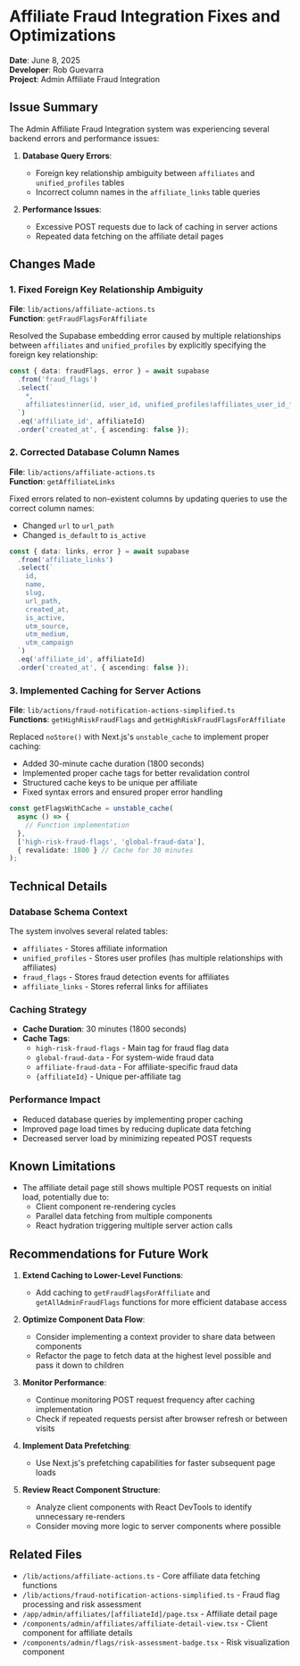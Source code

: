 # Affiliate Fraud Integration Fixes and Optimizations

**Date**: June 8, 2025  
**Developer**: Rob Guevarra  
**Project**: Admin Affiliate Fraud Integration  

## Issue Summary

The Admin Affiliate Fraud Integration system was experiencing several backend errors and performance issues:

1. **Database Query Errors**: 
   - Foreign key relationship ambiguity between `affiliates` and `unified_profiles` tables
   - Incorrect column names in the `affiliate_links` table queries
   
2. **Performance Issues**:
   - Excessive POST requests due to lack of caching in server actions
   - Repeated data fetching on the affiliate detail pages

## Changes Made

### 1. Fixed Foreign Key Relationship Ambiguity

**File**: `lib/actions/affiliate-actions.ts`  
**Function**: `getFraudFlagsForAffiliate`

Resolved the Supabase embedding error caused by multiple relationships between `affiliates` and `unified_profiles` by explicitly specifying the foreign key relationship:

```typescript
const { data: fraudFlags, error } = await supabase
  .from('fraud_flags')
  .select(`
    *,
    affiliates!inner(id, user_id, unified_profiles!affiliates_user_id_fkey(first_name, last_name, email))
  `)
  .eq('affiliate_id', affiliateId)
  .order('created_at', { ascending: false });
```

### 2. Corrected Database Column Names

**File**: `lib/actions/affiliate-actions.ts`  
**Function**: `getAffiliateLinks`

Fixed errors related to non-existent columns by updating queries to use the correct column names:
- Changed `url` to `url_path`
- Changed `is_default` to `is_active`

```typescript
const { data: links, error } = await supabase
  .from('affiliate_links')
  .select(`
    id,
    name,
    slug,
    url_path,
    created_at,
    is_active,
    utm_source,
    utm_medium,
    utm_campaign
  `)
  .eq('affiliate_id', affiliateId)
  .order('created_at', { ascending: false });
```

### 3. Implemented Caching for Server Actions

**File**: `lib/actions/fraud-notification-actions-simplified.ts`  
**Functions**: `getHighRiskFraudFlags` and `getHighRiskFraudFlagsForAffiliate`

Replaced `noStore()` with Next.js's `unstable_cache` to implement proper caching:

- Added 30-minute cache duration (1800 seconds)
- Implemented proper cache tags for better revalidation control
- Structured cache keys to be unique per affiliate
- Fixed syntax errors and ensured proper error handling

```typescript
const getFlagsWithCache = unstable_cache(
  async () => {
    // Function implementation
  },
  ['high-risk-fraud-flags', 'global-fraud-data'],
  { revalidate: 1800 } // Cache for 30 minutes
);
```

## Technical Details

### Database Schema Context

The system involves several related tables:
- `affiliates` - Stores affiliate information
- `unified_profiles` - Stores user profiles (has multiple relationships with affiliates)
- `fraud_flags` - Stores fraud detection events for affiliates
- `affiliate_links` - Stores referral links for affiliates

### Caching Strategy

- **Cache Duration**: 30 minutes (1800 seconds)
- **Cache Tags**: 
  - `high-risk-fraud-flags` - Main tag for fraud flag data
  - `global-fraud-data` - For system-wide fraud data
  - `affiliate-fraud-data` - For affiliate-specific fraud data
  - `{affiliateId}` - Unique per-affiliate tag

### Performance Impact

- Reduced database queries by implementing proper caching
- Improved page load times by reducing duplicate data fetching
- Decreased server load by minimizing repeated POST requests

## Known Limitations

- The affiliate detail page still shows multiple POST requests on initial load, potentially due to:
  - Client component re-rendering cycles
  - Parallel data fetching from multiple components
  - React hydration triggering multiple server action calls

## Recommendations for Future Work

1. **Extend Caching to Lower-Level Functions**:
   - Add caching to `getFraudFlagsForAffiliate` and `getAllAdminFraudFlags` functions for more efficient database access

2. **Optimize Component Data Flow**:
   - Consider implementing a context provider to share data between components
   - Refactor the page to fetch data at the highest level possible and pass it down to children

3. **Monitor Performance**:
   - Continue monitoring POST request frequency after caching implementation
   - Check if repeated requests persist after browser refresh or between visits

4. **Implement Data Prefetching**:
   - Use Next.js's prefetching capabilities for faster subsequent page loads

5. **Review React Component Structure**:
   - Analyze client components with React DevTools to identify unnecessary re-renders
   - Consider moving more logic to server components where possible

## Related Files

- `/lib/actions/affiliate-actions.ts` - Core affiliate data fetching functions
- `/lib/actions/fraud-notification-actions-simplified.ts` - Fraud flag processing and risk assessment
- `/app/admin/affiliates/[affiliateId]/page.tsx` - Affiliate detail page
- `/components/admin/affiliates/affiliate-detail-view.tsx` - Client component for affiliate details
- `/components/admin/flags/risk-assessment-badge.tsx` - Risk visualization component
